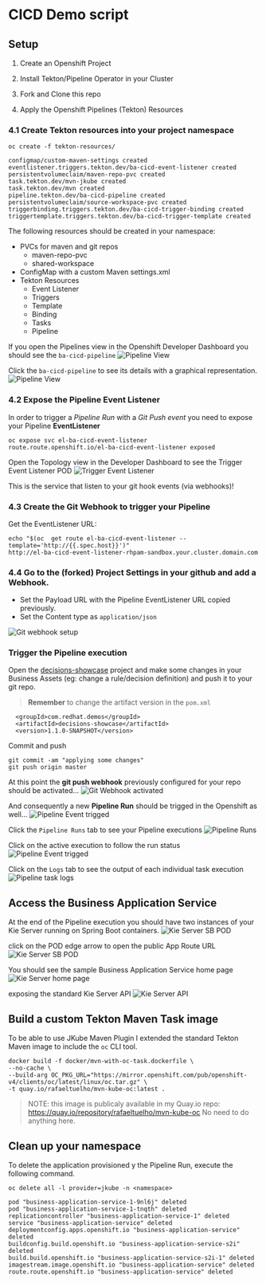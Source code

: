# CICD Demo script

## Setup

 1. Create an Openshift Project

 2. Install Tekton/Pipeline Operator in your Cluster

 3. Fork and Clone this repo

 4. Apply the Openshift Pipelines (Tekton) Resources

### 4.1 Create Tekton resources into your project namespace
```
oc create -f tekton-resources/

configmap/custom-maven-settings created
eventlistener.triggers.tekton.dev/ba-cicd-event-listener created
persistentvolumeclaim/maven-repo-pvc created
task.tekton.dev/mvn-jkube created
task.tekton.dev/mvn created
pipeline.tekton.dev/ba-cicd-pipeline created
persistentvolumeclaim/source-workspace-pvc created
triggerbinding.triggers.tekton.dev/ba-cicd-trigger-binding created
triggertemplate.triggers.tekton.dev/ba-cicd-trigger-template created	
```

The following resources should be created in your namespace:

* PVCs for maven and git repos
	* maven-repo-pvc
	* shared-workspace
* ConfigMap with a custom Maven settings.xml
* Tekton Resources
	* Event Listener
	* Triggers
	* Template
	* Binding
	* Tasks
	* Pipeline

If you open the Pipelines view in the Openshift Developer Dashboard you should see the `ba-cicd-pipeline`
![Pipeline View	](docs/pipelines-view.png)

Click the `ba-cicd-pipeline` to see its details with a graphical representation.
![Pipeline View](docs/pipeline-details.png)

### 4.2 Expose the Pipeline Event Listener
In order to trigger a *Pipeline Run* with a *Git Push event* you need to expose your Pipeline **EventListener**

```
oc expose svc el-ba-cicd-event-listener
route.route.openshift.io/el-ba-cicd-event-listener exposed	
```

Open the Topology view in the Developer Dashboard to see the Trigger Event Listener POD
![Trigger Event Listener](docs/pipeline-trigger-event-listener.png)

This is the service that listen to your git hook events (via webhooks)!

### 4.3 Create the Git Webhook to trigger your Pipeline
Get the EventListener URL:

```
echo "$(oc  get route el-ba-cicd-event-listener --template='http://{{.spec.host}}')"
http://el-ba-cicd-event-listener-rhpam-sandbox.your.cluster.domain.com
```

### 4.4 Go to the (forked) Project Settings in your github and add a Webhook. 
* Set the Payload URL with the Pipeline EventListener URL copied previously.
* Set the Content type as `application/json`

![Git webhook setup](docs/github-webhook.png) 


### Trigger the Pipeline execution
 Open the [decisions-showcase](../decisions-showcase) project and make some changes in your Business Assets (eg: change a rule/decision definition) and push it to your git repo.
> **Remember** to change the artifact version in the `pom.xml`

```
  <groupId>com.redhat.demos</groupId>
  <artifactId>decisions-showcase</artifactId>
  <version>1.1.0-SNAPSHOT</version>
```

Commit and push
```
git commit -am "applying some changes"
git push origin master
```

At this point the **git push webhook** previously configured for your repo should be activated...
![Git Webhook activated](docs/github-webhook-payload.png)

And consequently a new **Pipeline Run** should be trigged in the Openshift as well...
![Pipeline Event trigged](docs/pipeline-run-status.png)

Click the `Pipeline Runs` tab to see your Pipeline executions
![Pipeline Runs](docs/pipeline-run-status-2.png)

Click on the active execution to follow the run status
![Pipeline Event trigged](docs/pipeline-status-3.png)

Click on the `Logs` tab to see the output of each individual task execution
![Pipeline task logs](docs/pipeline-run-task-logs.png)

## Access the Business Application Service

At the end of the Pipeline execution you should have two instances of your Kie Server running on Spring Boot containers.
![Kie Server SB POD](docs/kie-server-pods-topology.png)

click on the POD edge arrow to open the public App Route URL
![Kie Server SB POD](docs/kie-server-pod.png)

You should see the sample Business Application Service home page
![Kie Server home page](docs/business-service-app.png)

exposing the standard Kie Server API
![Kie Server API](docs/kie-server-swagger.png)

## Build a custom Tekton Maven Task image
To be able to use JKube Maven Plugin I extended the standard Tekton Maven image to include the `oc` CLI tool.

```
docker build -f docker/mvn-with-oc-task.dockerfile \ 
--no-cache \ 
--build-arg OC_PKG_URL="https://mirror.openshift.com/pub/openshift-v4/clients/oc/latest/linux/oc.tar.gz" \
-t quay.io/rafaeltuelho/mvn-kube-oc:latest .
```

> NOTE: this image is publicaly available in my Quay.io repo: https://quay.io/repository/rafaeltuelho/mvn-kube-oc
> No need to do anything here.

## Clean up your namespace
To delete the application provisioned y the Pipeline Run, execute the following command.

```
oc delete all -l provider=jkube -n <namespace>

pod "business-application-service-1-9nl6j" deleted
pod "business-application-service-1-tnqth" deleted
replicationcontroller "business-application-service-1" deleted
service "business-application-service" deleted
deploymentconfig.apps.openshift.io "business-application-service" deleted
buildconfig.build.openshift.io "business-application-service-s2i" deleted
build.build.openshift.io "business-application-service-s2i-1" deleted
imagestream.image.openshift.io "business-application-service" deleted
route.route.openshift.io "business-application-service" deleted
```